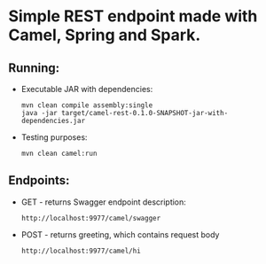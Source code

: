 # Simple REST endpoint made with Camel, Spring and Spark.

## Running:
- Executable JAR with dependencies:

    ```
    mvn clean compile assembly:single
    java -jar target/camel-rest-0.1.0-SNAPSHOT-jar-with-dependencies.jar
    ```
- Testing purposes:

    ```
    mvn clean camel:run
    ```
    
## Endpoints:
- GET - returns Swagger endpoint description:

    ``
        http://localhost:9977/camel/swagger
    ``
- POST - returns greeting, which contains request body 

    ``
        http://localhost:9977/camel/hi
    ``
